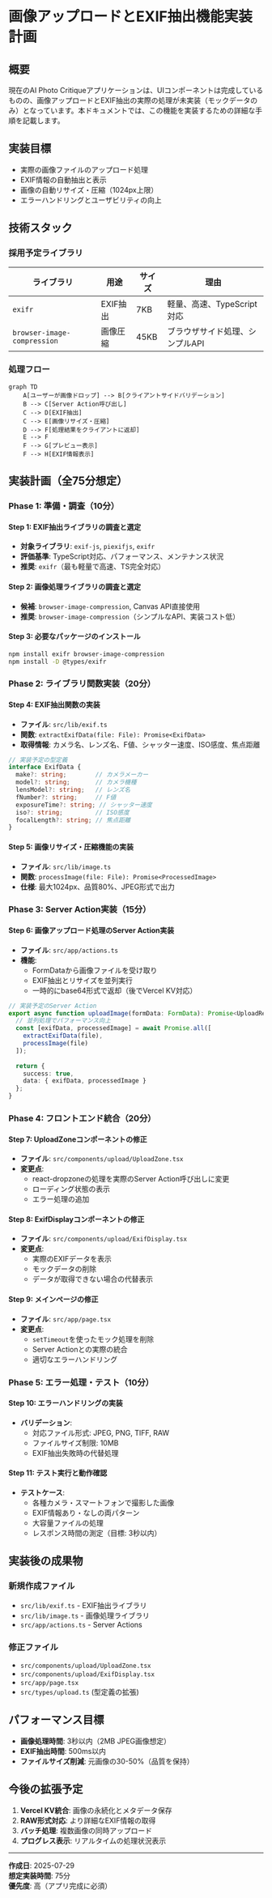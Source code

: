 # 画像アップロードとEXIF抽出機能実装計画

## 概要

現在のAI Photo Critiqueアプリケーションは、UIコンポーネントは完成しているものの、画像アップロードとEXIF抽出の実際の処理が未実装（モックデータのみ）となっています。本ドキュメントでは、この機能を実装するための詳細な手順を記載します。

## 実装目標

- 実際の画像ファイルのアップロード処理
- EXIF情報の自動抽出と表示
- 画像の自動リサイズ・圧縮（1024px上限）
- エラーハンドリングとユーザビリティの向上

## 技術スタック

### 採用予定ライブラリ

| ライブラリ | 用途 | サイズ | 理由 |
|-----------|------|--------|------|
| `exifr` | EXIF抽出 | 7KB | 軽量、高速、TypeScript対応 |
| `browser-image-compression` | 画像圧縮 | 45KB | ブラウザサイド処理、シンプルAPI |

### 処理フロー

```mermaid
graph TD
    A[ユーザーが画像ドロップ] --> B[クライアントサイドバリデーション]
    B --> C[Server Action呼び出し]
    C --> D[EXIF抽出]
    C --> E[画像リサイズ・圧縮]
    D --> F[処理結果をクライアントに返却]
    E --> F
    F --> G[プレビュー表示]
    F --> H[EXIF情報表示]
```

## 実装計画（全75分想定）

### Phase 1: 準備・調査（10分）

#### Step 1: EXIF抽出ライブラリの調査と選定
- **対象ライブラリ**: `exif-js`, `piexifjs`, `exifr`
- **評価基準**: TypeScript対応、パフォーマンス、メンテナンス状況
- **推奨**: `exifr`（最も軽量で高速、TS完全対応）

#### Step 2: 画像処理ライブラリの調査と選定
- **候補**: `browser-image-compression`, Canvas API直接使用
- **推奨**: `browser-image-compression`（シンプルなAPI、実装コスト低）

#### Step 3: 必要なパッケージのインストール
```bash
npm install exifr browser-image-compression
npm install -D @types/exifr
```

### Phase 2: ライブラリ関数実装（20分）

#### Step 4: EXIF抽出関数の実装
- **ファイル**: `src/lib/exif.ts`
- **関数**: `extractExifData(file: File): Promise<ExifData>`
- **取得情報**: カメラ名、レンズ名、F値、シャッター速度、ISO感度、焦点距離

```typescript
// 実装予定の型定義
interface ExifData {
  make?: string;        // カメラメーカー
  model?: string;       // カメラ機種
  lensModel?: string;   // レンズ名
  fNumber?: string;     // F値
  exposureTime?: string; // シャッター速度
  iso?: string;         // ISO感度
  focalLength?: string; // 焦点距離
}
```

#### Step 5: 画像リサイズ・圧縮機能の実装
- **ファイル**: `src/lib/image.ts`
- **関数**: `processImage(file: File): Promise<ProcessedImage>`
- **仕様**: 最大1024px、品質80%、JPEG形式で出力

### Phase 3: Server Action実装（15分）

#### Step 6: 画像アップロード処理のServer Action実装
- **ファイル**: `src/app/actions.ts`
- **機能**: 
  - FormDataから画像ファイルを受け取り
  - EXIF抽出とリサイズを並列実行
  - 一時的にbase64形式で返却（後でVercel KV対応）

```typescript
// 実装予定のServer Action
export async function uploadImage(formData: FormData): Promise<UploadResult> {
  // 並列処理でパフォーマンス向上
  const [exifData, processedImage] = await Promise.all([
    extractExifData(file),
    processImage(file)
  ]);
  
  return {
    success: true,
    data: { exifData, processedImage }
  };
}
```

### Phase 4: フロントエンド統合（20分）

#### Step 7: UploadZoneコンポーネントの修正
- **ファイル**: `src/components/upload/UploadZone.tsx`
- **変更点**:
  - react-dropzoneの処理を実際のServer Action呼び出しに変更
  - ローディング状態の表示
  - エラー処理の追加

#### Step 8: ExifDisplayコンポーネントの修正
- **ファイル**: `src/components/upload/ExifDisplay.tsx`
- **変更点**:
  - 実際のEXIFデータを表示
  - モックデータの削除
  - データが取得できない場合の代替表示

#### Step 9: メインページの修正
- **ファイル**: `src/app/page.tsx`
- **変更点**:
  - `setTimeout`を使ったモック処理を削除
  - Server Actionとの実際の統合
  - 適切なエラーハンドリング

### Phase 5: エラー処理・テスト（10分）

#### Step 10: エラーハンドリングの実装
- **バリデーション**:
  - 対応ファイル形式: JPEG, PNG, TIFF, RAW
  - ファイルサイズ制限: 10MB
  - EXIF抽出失敗時の代替処理

#### Step 11: テスト実行と動作確認
- **テストケース**:
  - 各種カメラ・スマートフォンで撮影した画像
  - EXIF情報あり・なしの両パターン
  - 大容量ファイルの処理
  - レスポンス時間の測定（目標: 3秒以内）

## 実装後の成果物

### 新規作成ファイル
- `src/lib/exif.ts` - EXIF抽出ライブラリ
- `src/lib/image.ts` - 画像処理ライブラリ
- `src/app/actions.ts` - Server Actions

### 修正ファイル
- `src/components/upload/UploadZone.tsx`
- `src/components/upload/ExifDisplay.tsx`
- `src/app/page.tsx`
- `src/types/upload.ts` (型定義の拡張)

## パフォーマンス目標

- **画像処理時間**: 3秒以内（2MB JPEG画像想定）
- **EXIF抽出時間**: 500ms以内
- **ファイルサイズ削減**: 元画像の30-50%（品質を保持）

## 今後の拡張予定

1. **Vercel KV統合**: 画像の永続化とメタデータ保存
2. **RAW形式対応**: より詳細なEXIF情報の取得
3. **バッチ処理**: 複数画像の同時アップロード
4. **プログレス表示**: リアルタイムの処理状況表示

---

**作成日**: 2025-07-29  
**想定実装時間**: 75分  
**優先度**: 高（アプリ完成に必須）